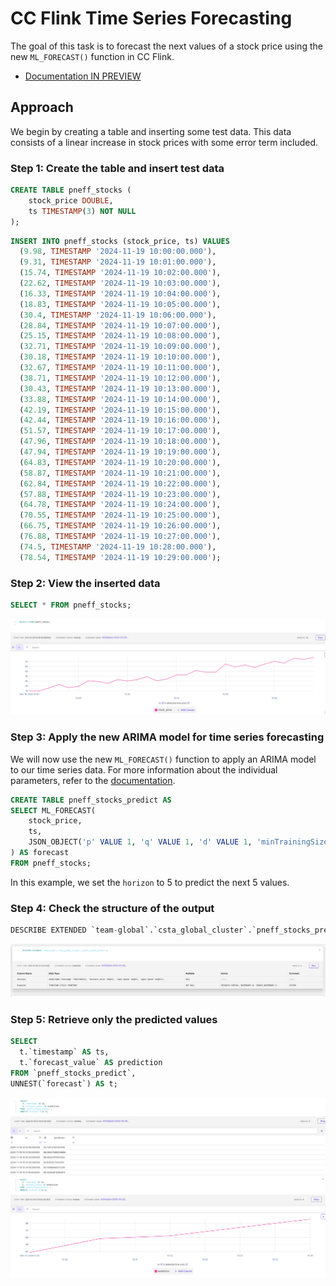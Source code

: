 # CC Flink Time Series Forecasting

The goal of this task is to forecast the next values of a stock price using the new `ML_FORECAST()` function in CC Flink.
* [Documentation IN PREVIEW](https://staging-docs-independent.confluent.io/docs-cloud/PR/4751/current/ai/forecast.html#)

## Approach

We begin by creating a table and inserting some test data. This data consists of a linear increase in stock prices with some error term included.

### Step 1: Create the table and insert test data

```sql
CREATE TABLE pneff_stocks (
    stock_price DOUBLE,
    ts TIMESTAMP(3) NOT NULL
);
```

```sql
INSERT INTO pneff_stocks (stock_price, ts) VALUES
  (9.98, TIMESTAMP '2024-11-19 10:00:00.000'),
  (9.31, TIMESTAMP '2024-11-19 10:01:00.000'),
  (15.74, TIMESTAMP '2024-11-19 10:02:00.000'),
  (22.62, TIMESTAMP '2024-11-19 10:03:00.000'),
  (16.33, TIMESTAMP '2024-11-19 10:04:00.000'),
  (18.83, TIMESTAMP '2024-11-19 10:05:00.000'),
  (30.4, TIMESTAMP '2024-11-19 10:06:00.000'),
  (28.84, TIMESTAMP '2024-11-19 10:07:00.000'),
  (25.15, TIMESTAMP '2024-11-19 10:08:00.000'),
  (32.71, TIMESTAMP '2024-11-19 10:09:00.000'),
  (30.18, TIMESTAMP '2024-11-19 10:10:00.000'),
  (32.67, TIMESTAMP '2024-11-19 10:11:00.000'),
  (38.71, TIMESTAMP '2024-11-19 10:12:00.000'),
  (30.43, TIMESTAMP '2024-11-19 10:13:00.000'),
  (33.88, TIMESTAMP '2024-11-19 10:14:00.000'),
  (42.19, TIMESTAMP '2024-11-19 10:15:00.000'),
  (42.44, TIMESTAMP '2024-11-19 10:16:00.000'),
  (51.57, TIMESTAMP '2024-11-19 10:17:00.000'),
  (47.96, TIMESTAMP '2024-11-19 10:18:00.000'),
  (47.94, TIMESTAMP '2024-11-19 10:19:00.000'),
  (64.83, TIMESTAMP '2024-11-19 10:20:00.000'),
  (58.87, TIMESTAMP '2024-11-19 10:21:00.000'),
  (62.84, TIMESTAMP '2024-11-19 10:22:00.000'),
  (57.88, TIMESTAMP '2024-11-19 10:23:00.000'),
  (64.78, TIMESTAMP '2024-11-19 10:24:00.000'),
  (70.55, TIMESTAMP '2024-11-19 10:25:00.000'),
  (66.75, TIMESTAMP '2024-11-19 10:26:00.000'),
  (76.88, TIMESTAMP '2024-11-19 10:27:00.000'),
  (74.5, TIMESTAMP '2024-11-19 10:28:00.000'),
  (78.54, TIMESTAMP '2024-11-19 10:29:00.000');
```

### Step 2: View the inserted data

```sql
SELECT * FROM pneff_stocks;
```
![](image_1.png)

### Step 3: Apply the new ARIMA model for time series forecasting

We will now use the new `ML_FORECAST()` function to apply an ARIMA model to our time series data. For more information about the individual parameters, refer to the [documentation](https://staging-docs-independent.confluent.io/docs-cloud/PR/4751/current/flink/reference/functions/model-inference-functions.html#ml-forecast).

```sql
CREATE TABLE pneff_stocks_predict AS
SELECT ML_FORECAST(
    stock_price,
    ts,
    JSON_OBJECT('p' VALUE 1, 'q' VALUE 1, 'd' VALUE 1, 'minTrainingSize' VALUE 10, 'horizon' VALUE 5)
) AS forecast
FROM pneff_stocks;
```

In this example, we set the `horizon` to 5 to predict the next 5 values.

### Step 4: Check the structure of the output

```sql
DESCRIBE EXTENDED `team-global`.`csta_global_cluster`.`pneff_stocks_predict`;
```
![](image_2.png)

### Step 5: Retrieve only the predicted values

```sql
SELECT
  t.`timestamp` AS ts,
  t.`forecast_value` AS prediction
FROM `pneff_stocks_predict`,
UNNEST(`forecast`) AS t;
```
![](image_3.png)
![](image_4.png)
